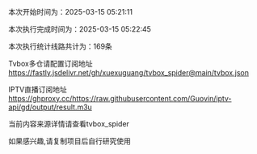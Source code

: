 
本次开始时间为：2025-03-15 05:21:11

本次执行完成时间为：2025-03-15 05:22:45

本次执行统计线路共计为：169条

Tvbox多仓请配置订阅地址 https://fastly.jsdelivr.net/gh/xuexuguang/tvbox_spider@main/tvbox.json

IPTV直播订阅地址 https://ghproxy.cc/https://raw.githubusercontent.com/Guovin/iptv-api/gd/output/result.m3u

当前内容来源详情请查看tvbox_spider

如果感兴趣,请复制项目后自行研究使用
